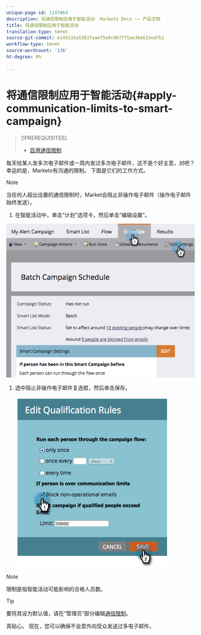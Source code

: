 ```yaml
---
unique-page-id: 1147064
description: 将通信限制应用于智能活动- Marketo Docs —— 产品文档
title: 将通信限制应用于智能活动
translation-type: tm+mt
source-git-commit: e149133a5383faaef5e9c9b7775ae36e633ed7b1
workflow-type: tm+mt
source-wordcount: '136'
ht-degree: 0%

---
```



# 将通信限制应用于智能活动{#apply-communication-limits-to-smart-campaign}

>[!PREREQUISITES]
>
>* [启用通信限制](../../../../product-docs/administration/email-setup/enable-communication-limits.md)

>



每天给某人发多次电子邮件或一周内发过多次电子邮件，这不是个好主意，对吧？ 幸运的是，Marketo有沟通的限制。 下面是它们的工作方式。

>[!NOTE]
>
>当任何人超出设置的通信限制时，Market会阻止非操作电子邮件（操作电子邮件始终发送）。

1. 在智能活动中，单击“计划”选项卡，然后单击“编辑设置”。

![](assets/programeditsettings-hands-1.png)

1. 选中阻止非操作电子邮件复选框，然后单击保存。

   ![](assets/apply-communication-limits-to-smart-campaign.png)

>[!NOTE]
>
>限制是指智能活动可能影响的合格人员数。

>[!TIP]
>
>要将其设为默认值，请在“管理员”部分编辑[通信限制](../../../../product-docs/administration/email-setup/enable-communication-limits.md)。

真贴心。 现在，您可以确保不会意外向受众发送过多电子邮件。